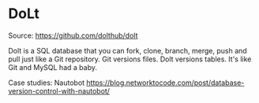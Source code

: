 # DoLt

Source: <https://github.com/dolthub/dolt>

Dolt is a SQL database that you can fork, clone, branch, merge, push and pull just like a Git repository. Git versions files. Dolt versions tables. It's like Git and MySQL had a baby.

Case studies: Nautobot <https://blog.networktocode.com/post/database-version-control-with-nautobot/>
